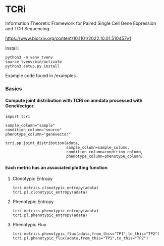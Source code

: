 # **TCR**i
Information Theoretic Framework for Paired Single Cell Gene Expression and TCR Sequencing

https://www.biorxiv.org/content/10.1101/2022.10.01.510457v1


Install:

```
python3 -m venv tvenv
source tvenv/bin/activate
python3 setup.py install
```


Example code found in /examples.

### Basics

#### Compute joint distribution with TCRi on anndata processed with GeneVectgor.
```
import tcri

sample_column="sample"
condition_column="source"
phenotype_column="genevector"

tcri.pp.joint_distribution(adata,
                           sample_column=sample_column, 
                           condition_column=condition_column, 
                           phenotype_column=phenotype_column)
```
                
#### Each metric has an associated plotting function
1. Clonotypic Entropy
    ```
    tcri.metrics.clonotypic_entropy(adata)
    tcri.pl.clonotypic_entropy(adata)
    ```
2. Phenotypic Entropy
    ```
    tcri.metrics.phenotypic_entropy(adata)
    tcri.pl.phenotypic_entropy(adata)
    ```
3. Phenotypic Flux
    ```
    tcri.metrics.phenotypic_flux(adata,from_this="TP1",to_this="TP2")
    tcri.pl.phenotypic_flux(adata,from_this="TP1",to_this="TP2")
    ```


